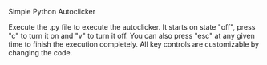 Simple Python Autoclicker

Execute the .py file to execute the autoclicker.
It starts on state "off", press "c" to turn it on and "v" to turn it off.
You can also press "esc" at any given time to finish the execution completely.
All key controls are customizable by changing the code.
